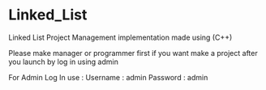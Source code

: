 # Linked_List
Linked List Project Management implementation made using (C++)


Please make manager or programmer first if you want make a project after you launch by log in using admin

For Admin Log In use :
Username : admin
Password : admin




